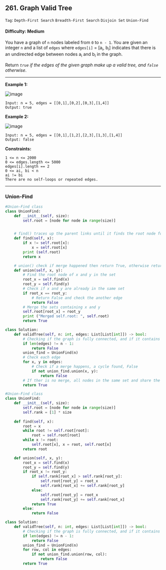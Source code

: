 ## 261. Graph Valid Tree

```Tag```: ```Depth-First Search``` ```Breadth-First Search``` ```Disjoin Set``` ```Union-Find```

#### Difficulty: Medium

You have a graph of ```n``` nodes labeled from ```0``` to ```n - 1```. You are given an integer ```n``` and a list of ```edges``` where ```edges[i]``` = [a<sub>i</sub>, b<sub>i</sub>] indicates that there is an undirected edge between nodes a<sub>i</sub> and b<sub>i</sub> in the graph.

Return _```true``` if the edges of the given graph make up a valid tree, and ```false``` otherwise_.

---

__Example 1:__

![image](https://assets.leetcode.com/uploads/2021/03/12/tree1-graph.jpg)
```
Input: n = 5, edges = [[0,1],[0,2],[0,3],[1,4]]
Output: true
```

__Example 2:__

![image](https://assets.leetcode.com/uploads/2021/03/12/tree2-graph.jpg)
```
Input: n = 5, edges = [[0,1],[1,2],[2,3],[1,3],[1,4]]
Output: false
```

__Constraints:__
```
1 <= n <= 2000
0 <= edges.length <= 5000
edges[i].length == 2
0 <= ai, bi < n
ai != bi
There are no self-loops or repeated edges.
```

---

### Union-Find

```Python
#Union-Find class
class UnionFind:
    def __init__(self, size):
        self.root = [node for node in range(size)]


    # find() traces up the parent links until it finds the root node for x, and returns that root.
    def find(self, x):
        if x != self.root[x]:
            x = self.root[x]
        print (self.root)
        return x

    # union() check if merge happened then return True, otherwise return False
    def union(self, x, y):
        # Find the root node of x and y in the set
        root_x = self.find(x)
        root_y = self.find(y)
        # Check if x and y are already in the same set
        if root_x == root_y:
            # Return False and check the another edge
            return False
        # Merge the sets containing x and y
        self.root[root_x] = root_y
        print ("Merged self.root: ", self.root)
        return True

class Solution:
    def validTree(self, n: int, edges: List[List[int]]) -> bool:
        # Checking if the graph is fully connected, and if it contains n - 1 edges, then it is a tree
        if len(edges) != n - 1:
            return False
        union_find = UnionFind(n)
        # Check each edge
        for x, y in edges:
            # Check if a merge happens, a cycle found, False
            if not union_find.union(x, y):
                return False
        # If ther is no merge, all nodes in the same set and share the same root node, True
        return True
```

```Python
#Union-Find class
class UnionFind:
    def __init__(self, size):
        self.root = [node for node in range(size)]
        self.rank = [1] * size
    
    def find(self, x):
        root = x
        while root != self.root[root]:
            root = self.root[root]
        while x != root:
            self.root[x], x = root, self.root[x]
        return root

    def union(self, x, y):
        root_x = self.find(x)
        root_y = self.find(y)
        if root_x != root_y:
            if self.rank[root_x] > self.rank[root_y]:
                self.root[root_y] = root_x
                self.rank[root_x] += self.rank[root_y]
            else:
                self.root[root_y] = root_x
                self.rank[root_y] += self.rank[root_x]
            return True
        else:
            return False

class Solution:
    def validTree(self, n: int, edges: List[List[int]]) -> bool:
        # Checking if the graph is fully connected, and if it contains n - 1 edges, then it is a tree
        if len(edges) != n - 1:
            return False
        union_find = UnionFind(n)
        for row, col in edges:
            if not union_find.union(row, col):
                return False
        return True
```
